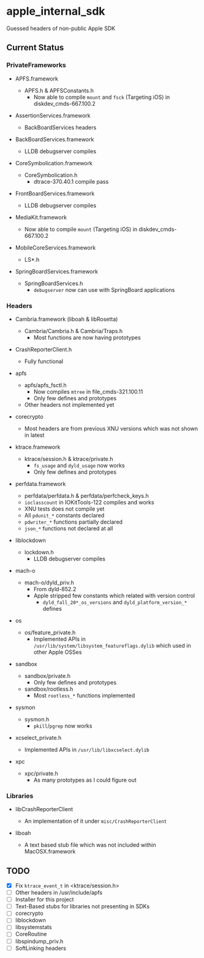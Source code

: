 # apple_internal_sdk
Guessed headers of non-public Apple SDK

## Current Status

### PrivateFrameworks

 - APFS.framework
    - APFS.h & APFSConstants.h
       - Now able to compile `mount` and `fsck` (Targeting iOS) in diskdev_cmds-667.100.2

 - AssertionServices.framework
    - BackBoardServices headers

 - BackBoardServices.framework
    - LLDB debugserver compiles

 - CoreSymbolication.framework
    - CoreSymbolication.h
       - dtrace-370.40.1 compile pass

 - FrontBoardServices.framework
    - LLDB debugserver compiles

 - MediaKit.framework
    - Now able to compile `mount` (Targeting iOS) in diskdev_cmds-667.100.2

 - MobileCoreServices.framework
    - LS*.h

 - SpringBoardServices.framework
    - SpringBoardServices.h
       - `debugserver` now can use with SpringBoard applications

### Headers

 - Cambria.framework (liboah & libRosetta)
    - Cambria/Cambria.h & Cambria/Traps.h
       - Most functions are now having prototypes

 - CrashReporterClient.h
    - Fully functional

 - apfs
    - apfs/apfs_fsctl.h
       - Now compiles `mtree` in file_cmds-321.100.11
       - Only few defines and prototypes
    - Other headers not implemented yet

 - corecrypto
    - Most headers are from previous XNU versions which was not shown in latest

 - ktrace.framework
    - ktrace/session.h & ktrace/private.h
       - `fs_usage` and `dyld_usage` now works
       - Only few defines and prototypes

 - perfdata.framework
    - perfdata/perfdata.h & perfdata/perfcheck_keys.h
    - `ioclasscount` in IOKitTools-122 compiles and works
    - XNU tests does not compile yet
    - All `pdunit_*` constants declared
    - `pdwriter_*` functions partially declared
    - `json_*` functions not declared at all

 - liblockdown
    - lockdown.h
       - LLDB debugserver compiles

 - mach-o
    - mach-o/dyld_priv.h
       - From dyld-852.2
       - Apple stripped few constants which related with version control
          - `dyld_fall_20*_os_versions` and `dyld_platform_version_*` defines

 - os
    - os/feature_private.h
       - Implemented APIs in `/usr/lib/system/libsystem_featureflags.dylib` which used in other Apple OSSes

 - sandbox
    - sandbox/private.h
       - Only few defines and prototypes
    - sandbox/rootless.h
       - Most `rootless_*` functions implemented

 - sysmon
    - sysmon.h
       - `pkill`/`pgrep` now works

 - xcselect_private.h
    - Implemented APIs in `/usr/lib/libxcselect.dylib`

 - xpc
    - xpc/private.h
       - As many prototypes as I could figure out

### Libraries

 - libCrashReporterClient
    - An implementation of it under `misc/CrashReporterClient`

 - liboah
    - A text based stub file which was not included within MacOSX.framework

## TODO

- [x] Fix `ktrace_event_t` in <ktrace/session.h>
- [ ] Other headers in /usr/include/apfs
- [ ] Installer for this project
- [ ] Text-Based stubs for libraries not presenting in SDKs
- [ ] corecrypto
- [ ] liblockdown
- [ ] libsystemstats
- [ ] CoreRoutine
- [ ] libspindump_priv.h
- [ ] SoftLinking headers

